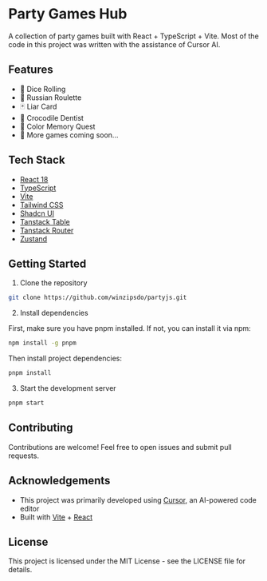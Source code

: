 # Party Games Hub

A collection of party games built with React + TypeScript + Vite. Most of the code in this project was written with the assistance of Cursor AI.

## Features

- 🎲 Dice Rolling
- 🔫 Russian Roulette
- 🃏 Liar Card
- 🦷 Crocodile Dentist
- 🎨 Color Memory Quest
- 🎯 More games coming soon...

## Tech Stack

- [React 18](https://react.dev/)
- [TypeScript](https://www.typescriptlang.org/)
- [Vite](https://vitejs.dev/)
- [Tailwind CSS](https://tailwindcss.com/)
- [Shadcn UI](https://ui.shadcn.com/)
- [Tanstack Table](https://tanstack.com/table)
- [Tanstack Router](https://tanstack.com/router)
- [Zustand](https://zustand-demo.pmnd.rs/)

## Getting Started

1. Clone the repository

```bash
git clone https://github.com/winzipsdo/partyjs.git
```

2. Install dependencies

First, make sure you have pnpm installed. If not, you can install it via npm:

```bash
npm install -g pnpm
```

Then install project dependencies:

```bash
pnpm install
```

3. Start the development server

```bash
pnpm start
```

## Contributing

Contributions are welcome! Feel free to open issues and submit pull requests.

## Acknowledgements

- This project was primarily developed using [Cursor](https://cursor.sh/), an AI-powered code editor
- Built with [Vite](https://vitejs.dev/) + [React](https://reactjs.org/)

## License

This project is licensed under the MIT License - see the LICENSE file for details.
